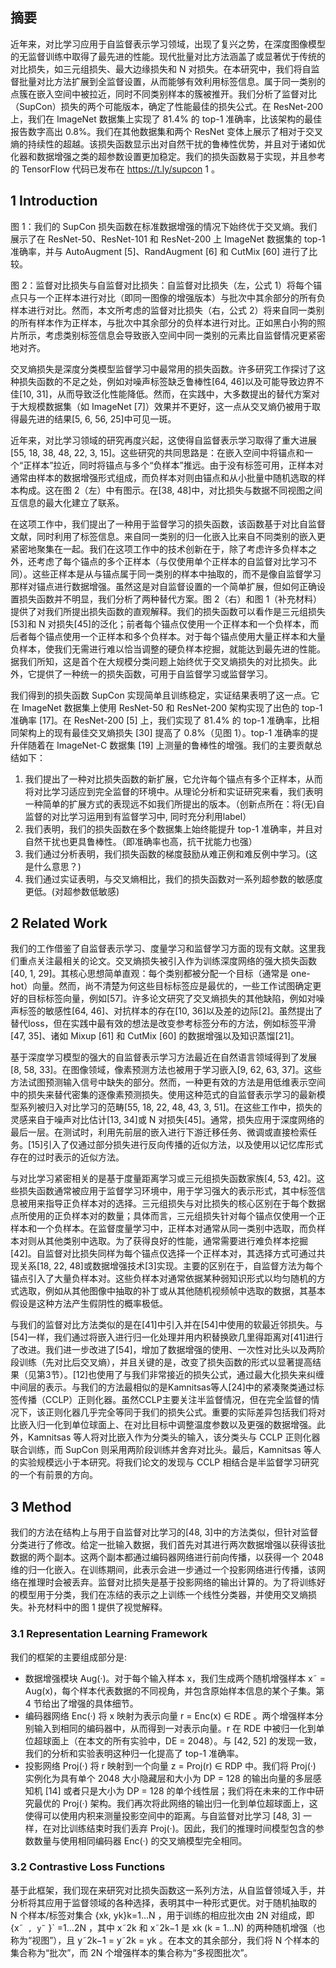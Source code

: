## 摘要

近年来，对比学习应用于自监督表示学习领域，出现了复兴之势，在深度图像模型的无监督训练中取得了最先进的性能。现代批量对比方法涵盖了或显著优于传统的对比损失，如三元组损失、最大边缘损失和 N 对损失。在本研究中，我们将自监督批量对比方法扩展到全监督设置，从而能够有效利用标签信息。属于同一类别的点簇在嵌入空间中被拉近，同时不同类别样本的簇被推开。我们分析了监督对比（SupCon）损失的两个可能版本，确定了性能最佳的损失公式。在 ResNet-200 上，我们在 ImageNet 数据集上实现了 81.4% 的 top-1 准确率，比该架构的最佳报告数字高出 0.8%。我们在其他数据集和两个 ResNet 变体上展示了相对于交叉熵的持续性的超越。该损失函数显示出对自然干扰的鲁棒性优势，并且对于诸如优化器和数据增强之类的超参数设置更加稳定。我们的损失函数易于实现，并且参考的 TensorFlow 代码已发布在 https://t.ly/supcon 1 。

## 1 Introduction

图 1：我们的 SupCon 损失函数在标准数据增强的情况下始终优于交叉熵。我们展示了在 ResNet-50、ResNet-101 和 ResNet-200 上 ImageNet 数据集的 top-1 准确率，并与 AutoAugment [5]、RandAugment [6] 和 CutMix [60] 进行了比较。

图 2：监督对比损失与自监督对比损失：自监督对比损失（左，公式 1）将每个锚点只与一个正样本进行对比（即同一图像的增强版本）与批次中其余部分的所有负样本进行对比。然而，本文所考虑的监督对比损失（右，公式 2）将来自同一类别的所有样本作为正样本，与批次中其余部分的负样本进行对比。正如黑白小狗的照片所示，考虑类别标签信息会导致嵌入空间中同一类别的元素比自监督情况更紧密地对齐。

交叉熵损失是深度分类模型监督学习中最常用的损失函数。许多研究工作探讨了这种损失函数的不足之处，例如对噪声标签缺乏鲁棒性[64, 46]以及可能导致边界不佳[10, 31]，从而导致泛化性能降低。然而，在实践中，大多数提出的替代方案对于大规模数据集（如 ImageNet [7]）效果并不更好，这一点从交叉熵仍被用于取得最先进的结果[5, 6, 56, 25]中可见一斑。

近年来，对比学习领域的研究再度兴起，这使得自监督表示学习取得了重大进展[55, 18, 38, 48, 22, 3, 15]。这些研究的共同思路是：在嵌入空间中将锚点和一个“正样本”拉近，同时将锚点与多个“负样本”推远。由于没有标签可用，正样本对通常由样本的数据增强形式组成，而负样本对则由锚点和从小批量中随机选取的样本构成。这在图 2（左）中有图示。在[38, 48]中，对比损失与数据不同视图之间互信息的最大化建立了联系。


在这项工作中，我们提出了一种用于监督学习的损失函数，该函数基于对比自监督文献，同时利用了标签信息。来自同一类别的归一化嵌入比来自不同类别的嵌入更紧密地聚集在一起。我们在这项工作中的技术创新在于，除了考虑许多负样本之外，还考虑了每个锚点的多个正样本（与仅使用单个正样本的自监督对比学习不同）。这些正样本是从与锚点属于同一类别的样本中抽取的，而不是像自监督学习那样对锚点进行数据增强。虽然这是对自监督设置的一个简单扩展，但如何正确设置损失函数并不明显，我们分析了两种替代方案。图 2（右）和图 1（补充材料）提供了对我们所提出损失函数的直观解释。我们的损失函数可以看作是三元组损失[53]和 N 对损失[45]的泛化；前者每个锚点仅使用一个正样本和一个负样本，而后者每个锚点使用一个正样本和多个负样本。对于每个锚点使用大量正样本和大量负样本，使我们无需进行难以恰当调整的硬负样本挖掘，就能达到最先进的性能。据我们所知，这是首个在大规模分类问题上始终优于交叉熵损失的对比损失。此外，它提供了一种统一的损失函数，可用于自监督学习或监督学习。

我们得到的损失函数 SupCon 实现简单且训练稳定，实证结果表明了这一点。它在 ImageNet 数据集上使用 ResNet-50 和 ResNet-200 架构实现了出色的 top-1 准确率 [17]。在 ResNet-200 [5] 上，我们实现了 81.4% 的 top-1 准确率，比相同架构上的现有最佳交叉熵损失 [30] 提高了 0.8%（见图 1）。top-1 准确率的提升伴随着在 ImageNet-C 数据集 [19] 上测量的鲁棒性的增强。我们的主要贡献总结如下：

1. 我们提出了一种对比损失函数的新扩展，它允许每个锚点有多个正样本，从而将对比学习适应到完全监督的环境中。从理论分析和实证研究来看，我们表明一种简单的扩展方式的表现远不如我们所提出的版本。（创新点所在：将(无)自监督的对比学习运用到有监督学习中, 同时充分利用label）
2. 我们表明，我们的损失函数在多个数据集上始终能提升 top-1 准确率，并且对自然干扰也更具鲁棒性。（即准确率也高，抗干扰能力也强）
3. 我们通过分析表明，我们损失函数的梯度鼓励从难正例和难反例中学习。(这是什么意思？)
4. 我们通过实证表明，与交叉熵相比，我们的损失函数对一系列超参数的敏感度更低。(对超参数低敏感)

## 2 Related Work

我们的工作借鉴了自监督表示学习、度量学习和监督学习方面的现有文献。这里我们重点关注最相关的论文。交叉熵损失被引入作为训练深度网络的强大损失函数[40, 1, 29]。其核心思想简单直观：每个类别都被分配一个目标（通常是 one-hot）向量。然而，尚不清楚为何这些目标标签应是最优的，一些工作试图确定更好的目标标签向量，例如[57]。许多论文研究了交叉熵损失的其他缺陷，例如对噪声标签的敏感性[64, 46]、对抗样本的存在[10, 36]以及差的边际[2]。虽然提出了替代loss，但在实践中最有效的想法是改变参考标签分布的方法，例如标签平滑[47, 35]、诸如 Mixup [61] 和 CutMix [60] 的数据增强以及知识蒸馏[21]。

基于深度学习模型的强大的自监督表示学习方法最近在自然语言领域得到了发展[8, 58, 33]。在图像领域，像素预测方法也被用于学习嵌入[9, 62, 63, 37]。这些方法试图预测输入信号中缺失的部分。然而，一种更有效的方法是用低维表示空间中的损失来替代密集的逐像素预测损失。使用这种范式的自监督表示学习的最新模型系列被归入对比学习的范畴[55, 18, 22, 48, 43, 3, 51]。在这些工作中，损失的灵感来自于噪声对比估计[13, 34]或 N 对损失[45]。通常，损失应用于深度网络的最后一层。在测试时，利用先前层的嵌入进行下游迁移任务、微调或直接检索任务。[15]引入了仅通过部分损失进行反向传播的近似方法，以及使用以记忆库形式存在的过时表示的近似方法。
 
与对比学习紧密相关的是基于度量距离学习或三元组损失函数家族[4, 53, 42]。这些损失函数通常被应用于监督学习环境中，用于学习强大的表示形式，其中标签信息被用来指导正负样本对的选择。三元组损失与对比损失的核心区别在于每个数据点所使用的正负样本对的数量；具体而言，三元组损失针对每个锚点仅使用一个正样本和一个负样本。在监督度量学习中，正样本对通常从同一类别中选取，而负样本对则从其他类别中选取。为了获得良好的性能，通常需要进行难负样本挖掘[42]。自监督对比损失同样为每个锚点仅选择一个正样本对，其选择方式可通过共现关系[18, 22, 48]或数据增强技术[3]实现。主要的区别在于，自监督方法为每个锚点引入了大量负样本对。这些负样本对通常依据某种弱知识形式以均匀随机的方式选取，例如从其他图像中抽取的补丁或从其他随机视频帧中选取的数据，其基本假设是这种方法产生假阴性的概率极低。

与我们的监督对比方法类似的是在[41]中引入并在[54]中使用的软最近邻损失。与[54]一样，我们通过将嵌入进行归一化处理并用内积替换欧几里得距离对[41]进行了改进。我们进一步改进了[54]，增加了数据增强的使用、一次性对比头以及两阶段训练（先对比后交叉熵），并且关键的是，改变了损失函数的形式以显著提高结果（见第3节）。[12]也使用了与我们非常接近的损失公式，通过最大化损失来纠缠中间层的表示。与我们的方法最相似的是Kamnitsas等人[24]中的紧凑聚类通过标签传播（CCLP）正则化器。虽然CCLP主要关注半监督情况，但在完全监督的情况下，该正则化器几乎完全等同于我们的损失公式。重要的实际差异包括我们将对比嵌入归一化到单位球面上、在对比目标中调整温度参数以及更强的数据增强。此外，Kamnitsas 等人将对比嵌入作为分类头的输入，该分类头与 CCLP 正则化器联合训练，而 SupCon 则采用两阶段训练并舍弃对比头。最后，Kamnitsas 等人的实验规模远小于本研究。将我们论文的发现与 CCLP 相结合是半监督学习研究的一个有前景的方向。


## 3 Method
我们的方法在结构上与用于自监督对比学习的[48, 3]中的方法类似，但针对监督分类进行了修改。给定一批输入数据，我们首先对其进行两次数据增强以获得该批数据的两个副本。这两个副本都通过编码器网络进行前向传播，以获得一个 2048 维的归一化嵌入。在训练期间，此表示会进一步通过一个投影网络进行传播，该网络在推理时会被丢弃。监督对比损失是基于投影网络的输出计算的。为了将训练好的模型用于分类，我们在冻结的表示之上训练一个线性分类器，并使用交叉熵损失。补充材料中的图 1 提供了视觉解释。

### 3.1 Representation Learning Framework

我们的框架的主要组成部分是:

- 数据增强模块 Aug(·)。对于每个输入样本 x，我们生成两个随机增强样本 x˜ = Aug(x)，每个样本代表数据的不同视角，并包含原始样本信息的某个子集。第 4 节给出了增强的具体细节。
- 编码器网络 Enc(·) 将 x 映射为表示向量 r = Enc(x) ∈ RDE 。两个增强样本分别输入到相同的编码器中，从而得到一对表示向量。r 在 RDE 中被归一化到单位超球面上（在本文的所有实验中，DE = 2048）。与 [42, 52] 的发现一致，我们的分析和实验表明这种归一化提高了 top-1 准确率。
- 投影网络 Proj(·) 将 r 映射到一个向量 z = Proj(r) ∈ RDP 中。我们将 Proj(·) 实例化为具有单个 2048 大小隐藏层和大小为 DP = 128 的输出向量的多层感知机 [14] 或者只是大小为 DP = 128 的单个线性层；我们将在未来的工作中研究最优的 Proj(·) 架构。我们再次将此网络的输出归一化到单位超球面上，这使得可以使用内积来测量投影空间中的距离。与自监督对比学习 [48, 3] 一样，在对比训练结束时我们丢弃 Proj(·)。因此，我们的推理时间模型包含的参数数量与使用相同编码器 Enc(·) 的交叉熵模型完全相同。

### 3.2 Contrastive Loss Functions
基于此框架，我们现在来研究对比损失函数这一系列方法，从自监督领域入手，并分析将其应用于监督领域的各种选择，表明其中一种形式更优。对于随机抽取的 N 个样本/标签对集合 {xk, yk}k=1...N ，用于训练的相应批次由 2N 对组成，即 {x˜` , y˜` }` =1...2N ，其中 x˜2k 和 x˜2k−1 是 xk (k = 1...N) 的两种随机增强（也称为“视图”），且 y˜2k−1 = y˜2k = yk 。在本文的其余部分，我们将 N 个样本的集合称为“批次”，而 2N 个增强样本的集合称为“多视图批次”。